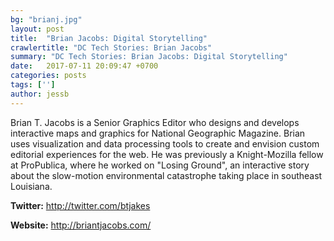 ```yaml
---
bg: "brianj.jpg"
layout: post
title:  "Brian Jacobs: Digital Storytelling"
crawlertitle: "DC Tech Stories: Brian Jacobs"
summary: "DC Tech Stories: Brian Jacobs: Digital Storytelling"
date:   2017-07-11 20:09:47 +0700
categories: posts
tags: ['']
author: jessb
---
```

<div><script src="https://www.buzzsprout.com/108546/530890-brian-jacobs-digital-storytelling.js?player=small" type="text/javascript" charset="utf-8"></script></div>
<p class="no-margin">Brian T. Jacobs is a Senior Graphics Editor who designs and develops interactive maps and graphics for National Geographic Magazine. Brian uses visualization and data processing tools to create and envision custom editorial experiences for the web. He was previously a Knight-Mozilla fellow at ProPublica, where he worked on "Losing Ground", an interactive story about the slow-motion environmental catastrophe taking place in southeast Louisiana.</p>


<p><strong>Twitter:</strong> <a href="http://twitter.com/btjakes  ">http://twitter.com/btjakes </a></p> 
<p><strong>Website:</strong> <a href="http://briantjacobs.com/ ">http://briantjacobs.com/ </a></p>
